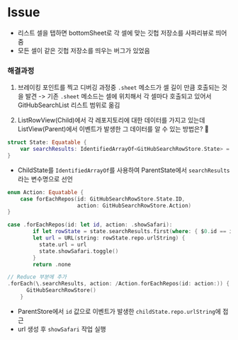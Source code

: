 # Issue
- 리스트 셀을 탭하면 bottomSheet로 각 셀에 맞는 깃헙 저장소를 사파리뷰로 띄어줌
- 모든 셀이 같은 깃헙 저장소를 띄우는 버그가 있었음

### 해결과정
1. 브레이킹 포인트를 찍고 디버깅 과정중 `.sheet` 메소드가 셀 길이 만큼 호출되는 것을 발견
-> 기존 `.sheet` 메소드는 셀에 위치해서 각 셀마다 호출되고 있어서 GitHubSearchList 리스트 범위로 옮김

2. ListRowView(Child)에서 각 레포지토리에 대한 데이터를 가지고 있는데 ListView(Parent)에서 이벤트가 발생한 그 데이터를 알 수 있는 방법은? 🧐
``` swift
struct State: Equatable {
    var searchResults: IdentifiedArrayOf<GitHubSearchRowStore.State> = []
}
```
- ChildState를 `IdentifiedArrayOf`를 사용하여 ParentState에서 `searchResults`라는 변수명으로 선언

``` swift
enum Action: Equatable {
    case forEachRepos(id: GitHubSearchRowStore.State.ID,
                      action: GitHubSearchRowStore.Action)
}

case .forEachRepos(id: let id, action: .showSafari):
        if let rowState = state.searchResults.first(where: { $0.id == id }),
        let url = URL(string: rowState.repo.urlString) {
          state.url = url
          state.showSafari.toggle()
        }
        return .none

// Reduce 부분에 추가
.forEach(\.searchResults, action: /Action.forEachRepos(id: action:)) {
      GitHubSearchRowStore()
    }
```
- ParentStore에서 `id` 값으로 이벤트가 발생한 `childState.repo.urlString`에 접근
- url 생성 후 `showSafari` 작업 실행